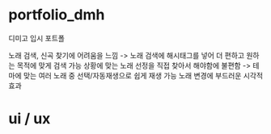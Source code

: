 # portfolio_dmh
디미고 입시 포트폴

노래 검색, 신곡 찾기에 어려움을 느낌 -> 노래 검색에 해시태그를 넣어 더 편하고 원하는 목적에 맞게 검색 가능
상황에 맞는 노래 선정을 직접 찾아서 해야함에 불편함 -> 테마에 맞는 여러 노래 중 선택/자동재생으로 쉽게 재생 가능
노래 변경에 부드러운 시각적 효과







# ui / ux
